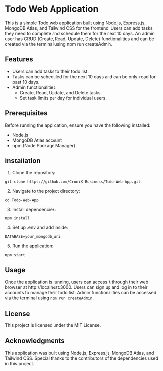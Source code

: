 # Todo Web Application

This is a simple Todo web application built using Node.js, Express.js, MongoDB Atlas, and Tailwind CSS for the frontend. Users can add tasks they need to complete and schedule them for the next 10 days. An admin user has CRUD (Create, Read, Update, Delete) functionalities and can be created via the terminal using npm run createAdmin.

## Features

- Users can add tasks to their todo list.
- Tasks can be scheduled for the next 10 days and can be only-read for past 10 days.
- Admin functionalities:
  - Create, Read, Update, and Delete tasks.
  - Set task limits per day for individual users.

## Prerequisites

Before running the application, ensure you have the following installed:

- Node.js
- MongoDB Atlas account
- npm (Node Package Manager)
  
## Installation

1. Clone the repository:
```
git clone https://github.com/CroniX-Business/Todo-Web-App.git
```
2. Navigate to the project directory:
```
cd Todo-Web-App
```
3. Install dependencies:
```
npm install
```
4. Set up .env and add inside:
```
DATABASE=your_mongodb_uri
```
5. Run the application:
```
npm start
```

## Usage

Once the application is running, users can access it through their web browser at http://localhost:3000.
Users can sign up and log in to their accounts to manage their todo list.
Admin functionalities can be accessed via the terminal using ```npm run createAdmin```.

## License

This project is licensed under the MIT License.

## Acknowledgments

This application was built using Node.js, Express.js, MongoDB Atlas, and Tailwind CSS.
Special thanks to the contributors of the dependencies used in this project.
